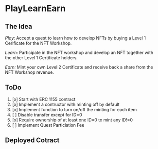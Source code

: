 # PlayLearnEarn

## The Idea

_Play:_ Accept a quest to learn how to develop NFTs by buying a Level 1 Cerificate for the NFT Workshop. 

_Learn:_ Participate in the NFT workshop and develop an NFT together with the other Level 1 Certificate holders.

_Earn:_ Mint your own Level 2 Certificate and receive back a share from the NFT Workshop revenue.

## ToDo

1. [x] Start with ERC 1155 contract
2. [x] Implement a contructor with minting off by default
3. [x] Implement function to turn on/off the minting for each item
4. [ ] Disable transfer except for ID=0
5. [x] Require ownership of at least one ID=0 to mint any ID!=0
6. [ ] Implement Quest Particiation Fee 

## Deployed Cotract
